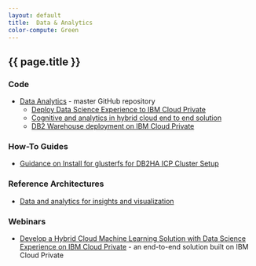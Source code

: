```yaml
---
layout: default
title:  Data & Analytics
color-compute: Green
---
```


## {{ page.title }}


### Code

- [Data Analytics](https://github.com/ibm-cloud-architecture/refarch-analytics) - master GitHub repository
  - [Deploy Data Science Experience to IBM Cloud Private](https://github.com/ibm-cloud-architecture/refarch-analytics/tree/master/docs/ICP)
  - [Cognitive and analytics in hybrid cloud end to end solution](https://github.com/ibm-cloud-architecture/refarch-cognitive-analytics)
  - [DB2 Warehouse deployment on IBM Cloud Private](https://github.com/ibm-cloud-architecture/refarch-analytics/tree/master/docs/db2warehouse)


### How-To Guides

-  [Guidance on Install for glusterfs for DB2HA ICP Cluster Setup](https://github.com/ibm-cloud-architecture/refarch-privatecloud/blob/master/Resiliency/Configure_HA_ICP_cluster.md)


### Reference Architectures

- [Data and analytics for insights and visualization](https://www.ibm.com/cloud/garage/architectures/dataAnalyticsArchitecture)


### Webinars

- [Develop a Hybrid Cloud Machine Learning Solution with Data Science Experience on IBM Cloud Private](https://github.com/ibm-cloud-architecture/refarch-analytics/blob/master/7977_v3.pdf) - an end-to-end solution built on IBM Cloud Private
